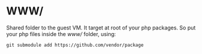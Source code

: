 # WWW/

Shared folder to the guest VM. It target at root of your php packages. So put
your php files inside the *www/* folder, using:

```shell
git submodule add https://github.com/vendor/package
```
